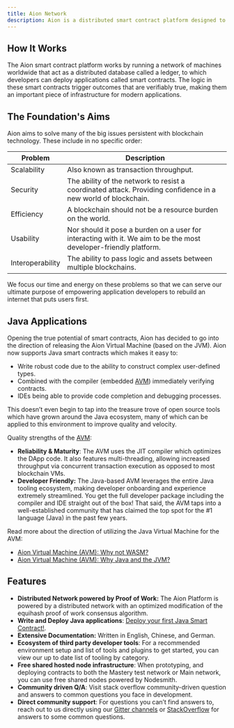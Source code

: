 ```yaml
---
title: Aion Network
description: Aion is a distributed smart contract platform designed to help developers build a new generation of applications with unique attributes such as end-user privacy preservation, crypto-currency based business models, censorship resistance and verifiable payments without the need for an intermediary. In simple terms, Aion is a blockchain but unlike the Bitcoin blockchain, it has a virtual machine that allows it to execute smart contracts.
---
```


## How It Works

The Aion smart contract platform works by running a network of machines worldwide that act as a distributed database called a ledger, to which developers can deploy applications called smart contracts. The logic in these smart contracts trigger outcomes that are verifiably true, making them an important piece of infrastructure for modern applications.

## The Foundation's Aims

Aion aims to solve many of the big issues persistent with blockchain technology. These include in no specific order:

| Problem | Description |
| ------- | ----------- |
| Scalability | Also known as transaction throughput. |
| Security | The ability of the network to resist a coordinated attack. Providing confidence in a new world of blockchain. |
| Efficiency | A blockchain should not be a resource burden on the world. |
| Usability | Nor should it pose a burden on a user for interacting with it. We aim to be the most developer-friendly platform. |
| Interoperability | The ability to pass logic and assets between multiple blockchains. |

We focus our time and energy on these problems so that we can serve our ultimate purpose of empowering application developers to rebuild an internet that puts users first.

## Java Applications

Opening the true potential of smart contracts, Aion has decided to go into the direction of releasing the Aion Virtual Machine (based on the JVM). Aion now supports Java smart contracts which makes it easy to:

- Write robust code due to the ability to construct complex user-defined types.
- Combined with the compiler (embedded [AVM](/developers/fundamentals/aion-virtual-machine)) immediately verifying contracts.
- IDEs being able to provide code completion and debugging processes.

This doesn’t even begin to tap into the treasure trove of open source tools which have grown around the Java ecosystem, many of which can be applied to this environment to improve quality and velocity.

Quality strengths of the [AVM](/developers/fundamentals/aion-virtual-machine):

- **Reliability & Maturity**: The AVM uses the JIT compiler which optimizes the DApp code. It also features multi-threading, allowing increased throughput via concurrent transaction execution as opposed to most blockchain VMs.
- **Developer Friendly:** The Java-based AVM leverages the entire Java tooling ecosystem, making developer onboarding and experience extremely streamlined. You get the full developer package including the compiler and IDE straight out of the box! That said, the AVM taps into a well-established community that has claimed the top spot for the #1 language (Java) in the past few years.

Read more about the direction of utilizing the Java Virtual Machine for the AVM:

- [Aion Virtual Machine (AVM): Why not WASM?](https://blog.aion.network/aion-virtual-machine-avm-why-not-wasm-5d044c0010f4)
- [Aion Virtual Machine (AVM): Why Java and the JVM?](https://blog.aion.network/aion-virtual-machine-avm-why-java-and-the-jvm-240b78ad8a77)

## Features

- **Distributed Network powered by Proof of Work:** The Aion Platform is powered by a distributed network with an optimized modification of the equihash proof of work consensus algorithm.
- **Write and Deploy Java applications**: [Deploy your first Java Smart Contract!](/developers/tutorials/intellij-plugin).
- **Extensive Documentation:** Written in English, Chinese, and German.
- **Ecosystem of third party developer tools**: For a recommended environment setup and list of tools and plugins to get started, you can view our up to date list of tooling by category.
- **Free shared hosted node infrastructure**:  When prototyping, and deploying contracts to both the Mastery test network or Main network, you can use free shared nodes powered by Nodesmith.
- **Community driven Q/A**: Visit stack overflow community-driven question and answers to common questions you face in development.
- **Direct community support**: For questions you can’t find answers to, reach out to us directly using our [Gitter channels](https://gitter.im/aionnetwork/Lobby) or [StackOverflow](https://stackoverflow.com/questions/tagged/aion) for answers to some common questions.
